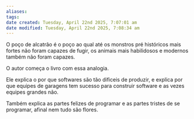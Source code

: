 ```yaml
---
aliases: 
tags: 
date created: Tuesday, April 22nd 2025, 7:07:01 am
date modified: Tuesday, April 22nd 2025, 7:08:34 am
---
```

O poço de alcatrão é o poço ao qual até os monstros pré históricos mais fortes não foram capazes de fugir, os animais mais habilidosos e modernos também não foram capazes.

O autor começa o livro com essa analogia.

Ele explica o por que softwares são tão dificeis de produzir, e explica por que equipes de garagens tem sucesso para construir software e as vezes equipes grandes não.

Também explica as partes felizes de programar e as partes tristes de se programar, afinal nem tudo são flores.